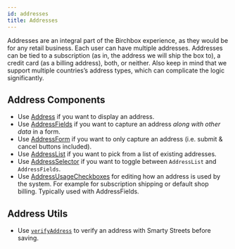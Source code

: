```yaml
---
id: addresses
title: Addresses
---
```


Addresses are an integral part of the Birchbox experience, as they would be for any retail business. Each user can have multiple addresses. Addresses can be tied to a subscription (as in, the address we will ship the box to), a credit card (as a billing address), both, or neither. Also keep in mind that we support multiple countries’s address types, which can complicate the logic significantly.

## Address Components

- Use [Address](/docs/components/Address.md) if you want to display an address.
- Use [AddressFields](/docs/components/AddressFields.md) if you want to capture an address *along with other data* in a form.
- Use [AddressForm](/docs/components/AddressForm.md) if you want to only capture an address (i.e. submit & cancel buttons included).
- Use [AddressList](/docs/components/AddressList.md) if you want to pick from a list of existing addresses.
- Use [AddressSelector](/docs/components/AddressSelector.md) if you want to toggle between `AddressList` and `AddressFields`.
- Use [AddressUsageCheckboxes](/docs/components/AddressSelector.md) for editing how an address is used by the system. For example for subscription shipping or default shop billing. Typically used with AddressFields.

## Address Utils

- Use [`verifyAddress`](/docs/utils/verifyAddress.md) to verify an address with Smarty Streets before saving.
